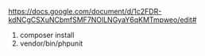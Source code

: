 https://docs.google.com/document/d/1c2FDR-kdNCgCSXuNCbmfSMF7NOlLNGyaY6qKMTmpweo/edit#
1) composer install
2) vendor/bin/phpunit
